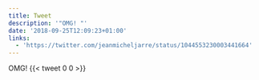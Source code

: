 ```yaml
---
title: Tweet
description: '"OMG! "'
date: '2018-09-25T12:09:23+01:00'
links:
  - 'https://twitter.com/jeanmicheljarre/status/1044553230003441664'
---
```

OMG! 
      {{< tweet 0 0 >}}
    
